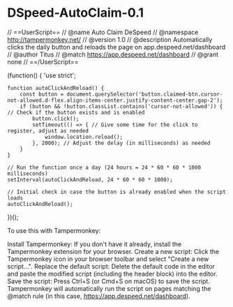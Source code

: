 # DSpeed-AutoClaim-0.1

// ==UserScript==
// @name         Auto Claim DeSpeed
// @namespace    http://tampermonkey.net/
// @version      1.0
// @description  Automatically clicks the daily button and reloads the page on app.despeed.net/dashboard
// @author       Titus
// @match        https://app.despeed.net/dashboard
// @grant        none
// ==/UserScript==

(function() {
    'use strict';

    function autoClickAndReload() {
        const button = document.querySelector('button.claimed-btn.cursor-not-allowed.d-flex.align-items-center.justify-content-center.gap-2');
        if (button && !button.classList.contains('cursor-not-allowed')) { // Check if the button exists and is enabled
            button.click();
            setTimeout(() => { // Give some time for the click to register, adjust as needed
                window.location.reload();
            }, 2000); // Adjust the delay (in milliseconds) as needed
        }
    }

    // Run the function once a day (24 hours = 24 * 60 * 60 * 1000 milliseconds)
    setInterval(autoClickAndReload, 24 * 60 * 60 * 1000);

    // Initial check in case the button is already enabled when the script loads
    autoClickAndReload();
})();


To use this with Tampermonkey:

Install Tampermonkey: If you don't have it already, install the Tampermonkey extension for your browser.
Create a new script: Click the Tampermonkey icon in your browser toolbar and select "Create a new script...".
Replace the default script: Delete the default code in the editor and paste the modified script (including the header block) into the editor.
Save the script: Press Ctrl+S (or Cmd+S on macOS) to save the script. Tampermonkey will automatically run the script on pages matching the @match rule (in this case, https://app.despeed.net/dashboard).
